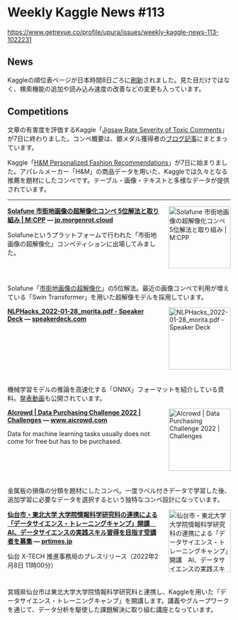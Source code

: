 # Weekly Kaggle News #113
https://www.getrevue.co/profile/upura/issues/weekly-kaggle-news-113-1022231
<h3><h2>News</h2><p>Kaggleの順位表ページが日本時間8日ごろに<a href="https://www.kaggle.com/product-feedback/305995" target="_blank">刷新</a>されました。見た目だけではなく、検索機能の追加や読み込み速度の改善などの変更も入っています。</p><h2>Competitions</h2><p>文章の有害度を評価するKaggle「<a href="https://www.kaggle.com/c/jigsaw-toxic-severity-rating" target="_blank">Jigsaw Rate Severity of Toxic Comments</a>」が7日に終わりました。コンペ概要は、銀メダル獲得者の<a href="https://teyoblog.hatenablog.com/entry/2022/02/09/220458" target="_blank">ブログ記事</a>にまとまっています。</p><p>Kaggle「<a href="https://www.kaggle.com/c/h-and-m-personalized-fashion-recommendations" target="_blank">H&amp;M Personalized Fashion Recommendations</a>」が7日に始まりました。アパレルメーカー「H&amp;M」の商品データを用いた、Kaggleでは久々となる推薦を題材にしたコンペです。テーブル・画像・テキストと多様なデータが提供されています。</p></h3>
<hr>
<p>
<img width="140" height="140" alt="Solafune 市街地画像の超解像化コンペ 5位解法と取り組み | M:CPP" style="float: right; margin-left: 20px; margin-bottom: 20px;" src="https://s3.amazonaws.com/revue/items/images/014/031/378/thumb/_E5_B8_82_E8_A1_97_E5_9C_B0_E3_81_AE_E8_88_AA_E7_A9_BA_E5_86_99_E7_9C_9F.jpeg?1644250830" />
<strong style='display: block;'><a href="https://jp.morgenrot.cloud/blog/super-resolution-of-city-images/?utm_campaign=Weekly%20Kaggle%20News&amp;utm_medium=email&amp;utm_source=Revue%20newsletter">Solafune 市街地画像の超解像化コンペ 5位解法と取り組み | M:CPP</a> &mdash; <a href="https://jp.morgenrot.cloud/blog/super-resolution-of-city-images/">jp.morgenrot.cloud</a></strong>
<p>Solafuneというプラットフォームで行われた「市街地画像の超解像化」コンペティションに出場してみました。</p>
</p>
<div style='clear: both;'></div>
<p><p>Solafune「<a href="https://solafune.com/competitions/3c7a473f-61f4-472f-a812-92eb07cc4541?utm_campaign=Weekly%20Kaggle%20News&amp;utm_medium=email&amp;utm_source=Revue%20newsletter" target="_blank">市街地画像の超解像化</a>」の5位解法。最近の画像コンペで利用が増えている「Swin Transformer」を用いた超解像モデルを採用しています。</p></p>
<p>
<img width="140" height="140" alt="NLPHacks_2022-01-28_morita.pdf - Speaker Deck" style="float: right; margin-left: 20px; margin-bottom: 20px;" src="https://s3.amazonaws.com/revue/items/images/013/955/103/thumb/slide_0.jpg?1643972772" />
<strong style='display: block;'><a href="https://speakerdeck.com/moritagit/nlphacks-2022-01-28-morita?utm_campaign=Weekly%20Kaggle%20News&amp;utm_medium=email&amp;utm_source=Revue%20newsletter">NLPHacks_2022-01-28_morita.pdf - Speaker Deck</a> &mdash; <a href="https://speakerdeck.com/moritagit/nlphacks-2022-01-28-morita">speakerdeck.com</a></strong>

</p>
<div style='clear: both;'></div>
<p><p>機械学習モデルの推論を高速化する「ONNX」フォーマットを紹介している資料。<a href="https://youtu.be/Gz0rk7bQyAI" target="_blank">発表動画</a>も公開されています。</p></p>
<p>
<img width="140" height="140" alt="AIcrowd | Data Purchasing Challenge 2022 | Challenges" style="float: right; margin-left: 20px; margin-bottom: 20px;" src="https://s3.amazonaws.com/revue/items/images/014/031/472/thumb/d3de01209fc9778c0c8c.png?1644251084" />
<strong style='display: block;'><a href="https://www.aicrowd.com/challenges/data-purchasing-challenge-2022?utm_campaign=Weekly%20Kaggle%20News&amp;utm_medium=email&amp;utm_source=Revue%20newsletter">AIcrowd | Data Purchasing Challenge 2022 | Challenges</a> &mdash; <a href="https://www.aicrowd.com/challenges/data-purchasing-challenge-2022">www.aicrowd.com</a></strong>
<p>Data for machine learning tasks usually does not come for free but has to be purchased.</p>
</p>
<div style='clear: both;'></div>
<p><p>金属板の損傷の分類を題材にしたコンペ。一度ラベル付きデータで学習した後、追加学習に必要なデータを選択するという独特なコンペ設計になっています。</p></p>
<p>
<img width="140" height="140" alt="仙台市・東北大学 大学院情報科学研究科の連携による「データサイエンス・トレーニングキャンプ」開講　AI、データサイエンスの実践スキル習得を目指す受講者を募集" style="float: right; margin-left: 20px; margin-bottom: 20px;" src="https://s3.amazonaws.com/revue/items/images/014/077/060/thumb/d84933-8-180135f7696c38b67108-0.png?1644471265" />
<strong style='display: block;'><a href="https://prtimes.jp/main/html/rd/p/000000008.000084933.html?utm_campaign=Weekly%20Kaggle%20News&amp;utm_medium=email&amp;utm_source=Revue%20newsletter">仙台市・東北大学 大学院情報科学研究科の連携による「データサイエンス・トレーニングキャンプ」開講　AI、データサイエンスの実践スキル習得を目指す受講者を募集</a> &mdash; <a href="https://prtimes.jp/main/html/rd/p/000000008.000084933.html">prtimes.jp</a></strong>
<p>仙台 X-TECH 推進事務局のプレスリリース（2022年2月8日 11時00分）</p>
</p>
<div style='clear: both;'></div>
<p><p>宮城県仙台市は東北大学大学院情報科学研究科と連携し、Kaggleを用いた「データサイエンス・トレーニングキャンプ」を開講します。講義やグループワークを通じて、データ分析を駆使した課題解決に取り組む講座となっています。</p></p>
